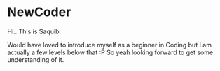 # NewCoder
Hi.. This is Saquib.

Would have loved to introduce myself as a beginner in Coding but I am actually a few levels below that :P So yeah looking forward to get some understanding of it.
